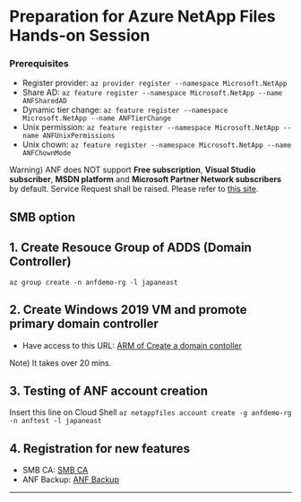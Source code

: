 # Preparation for Azure NetApp Files Hands-on Session

### **Prerequisites**
- Register provider: `az provider register --namespace Microsoft.NetApp`
- Share AD: `az feature register --namespace Microsoft.NetApp --name ANFSharedAD`
- Dynamic tier change: `az feature register --namespace Microsoft.NetApp --name ANFTierChange`
- Unix permission: `az feature register --namespace Microsoft.NetApp --name ANFUnixPermissions`
- Unix chown: `az feature register --namespace Microsoft.NetApp --name ANFChownMode`

Warning) ANF does NOT support **Free subscription**, **Visual Studio subscriber**, **MSDN platform** and **Microsoft Partner Network subscribers** by default.  Service Request shall be raised.  Please refer to [this site](https://docs.microsoft.com/en-us/azure/azure-netapp-files/request-region-access). 

## SMB option

## 1. Create Resouce Group of ADDS (Domain Controller)
`az group create -n anfdemo-rg -l japaneast`

## 2. Create Windows 2019 VM and promote primary domain controller
- Have access to this URL: [ARM of Create a domain contoller](https://github.com/Azure/AzureStack-QuickStart-Templates/tree/master/active-directory-new-domain)

Note) It takes over 20 mins. 

## 3. Testing of ANF account creation
Insert this line on Cloud Shell
`az netappfiles account create -g anfdemo-rg -n anftest -l japaneast`

## 4. Registration for new features
- SMB CA: [SMB CA](https://forms.office.com/Pages/ResponsePage.aspx?id=v4j5cvGGr0GRqy180BHbR2Qj2eZL0mZPv1iKUrDGvc9UQUFTUjExUDA5VU5KMUY1RllSVjNEOUVTWCQlQCN0PWcu)
- ANF Backup: [ANF Backup](https://forms.office.com/pages/responsepage.aspx?id=v4j5cvGGr0GRqy180BHbR2Qj2eZL0mZPv1iKUrDGvc9UMkI3NUIxVkVEVkdJMko3WllQMVRNMTdEWSQlQCN0PWcu)

---
